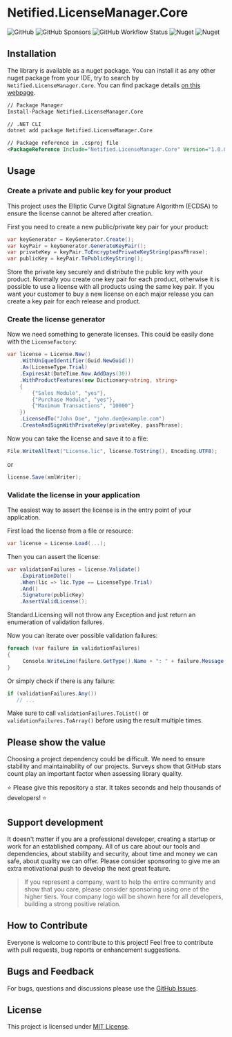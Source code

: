 # Netified.LicenseManager.Core

![GitHub](https://img.shields.io/github/license/netified/license-manager-core?style=for-the-badge)
![GitHub Sponsors](https://img.shields.io/github/sponsors/netified?style=for-the-badge)
![GitHub Workflow Status](https://img.shields.io/github/workflow/status/netified/license-manager-core/Continuous%20integration?style=for-the-badge)
![Nuget](https://img.shields.io/nuget/dt/Netified.LicenseManager.Core?style=for-the-badge)
![Nuget](https://img.shields.io/nuget/v/Netified.LicenseManager.Core?style=for-the-badge)

## Installation

The library is available as a nuget package. You can install it as any other nuget package from your IDE, try to search by `Netified.LicenseManager.Core`. You can find package details [on this webpage](https://github.com/netified/license-manager-core).

```xml
// Package Manager
Install-Package Netified.LicenseManager.Core

// .NET CLI
dotnet add package Netified.LicenseManager.Core

// Package reference in .csproj file
<PackageReference Include="Netified.LicenseManager.Core" Version="1.0.0" />
```

## Usage

### Create a private and public key for your product

This project uses the Elliptic Curve Digital Signature Algorithm (ECDSA) to ensure the license cannot be altered after creation.

First you need to create a new public/private key pair for your product:

```csharp
var keyGenerator = KeyGenerator.Create(); 
var keyPair = keyGenerator.GenerateKeyPair(); 
var privateKey = keyPair.ToEncryptedPrivateKeyString(passPhrase);  
var publicKey = keyPair.ToPublicKeyString();
```

Store the private key securely and distribute the public key with your product.
Normally you create one key pair for each product, otherwise it is possible to use a license with all products using the same key pair.
If you want your customer to buy a new license on each major release you can create a key pair for each release and product.

### Create the license generator

Now we need something to generate licenses.
This could be easily done with the `LicenseFactory`:

```csharp
var license = License.New()  
    .WithUniqueIdentifier(Guid.NewGuid())  
    .As(LicenseType.Trial)  
    .ExpiresAt(DateTime.Now.AddDays(30))
    .WithProductFeatures(new Dictionary<string, string>
    {  
        {"Sales Module", "yes"},  
        {"Purchase Module", "yes"},  
        {"Maximum Transactions", "10000"}  
    })  
    .LicensedTo("John Doe", "john.doe@example.com")  
    .CreateAndSignWithPrivateKey(privateKey, passPhrase);
```

Now you can take the license and save it to a file:

```csharp
File.WriteAllText("License.lic", license.ToString(), Encoding.UTF8);
```

or

```csharp
license.Save(xmlWriter);
```

### Validate the license in your application

The easiest way to assert the license is in the entry point of your application.

First load the license from a file or resource:

```csharp
var license = License.Load(...);
```

Then you can assert the license:

```csharp
var validationFailures = license.Validate()  
    .ExpirationDate()  
    .When(lic => lic.Type == LicenseType.Trial)  
    .And()  
    .Signature(publicKey)  
    .AssertValidLicense();
```

Standard.Licensing will not throw any Exception and just return an enumeration of validation failures.

Now you can iterate over possible validation failures:

```csharp
foreach (var failure in validationFailures)
{
     Console.WriteLine(failure.GetType().Name + ": " + failure.Message + " - " + failure.HowToResolve)
}
```

Or simply check if there is any failure:

```csharp
if (validationFailures.Any())
   // ...
```

Make sure to call `validationFailures.ToList()` or `validationFailures.ToArray()` before using the result multiple times.

## Please show the value

Choosing a project dependency could be difficult. We need to ensure stability and maintainability of our projects.
Surveys show that GitHub stars count play an important factor when assessing library quality.

⭐ Please give this repository a star. It takes seconds and help thousands of developers! ⭐

## Support development

It doesn't matter if you are a professional developer, creating a startup or work for an established company.
All of us care about our tools and dependencies, about stability and security, about time and money we can safe, about quality we can offer.
Please consider sponsoring to give me an extra motivational push to develop the next great feature.

> If you represent a company, want to help the entire community and show that you care, please consider sponsoring using one of the higher tiers.
Your company logo will be shown here for all developers, building a strong positive relation.

## How to Contribute

Everyone is welcome to contribute to this project! Feel free to contribute with pull requests, bug reports or enhancement suggestions.

## Bugs and Feedback

For bugs, questions and discussions please use the [GitHub Issues](https://github.com/netified/license-manager-core/issues).

## License

This project is licensed under [MIT License](https://github.com/netified/license-manager-core/blob/main/LICENSE).